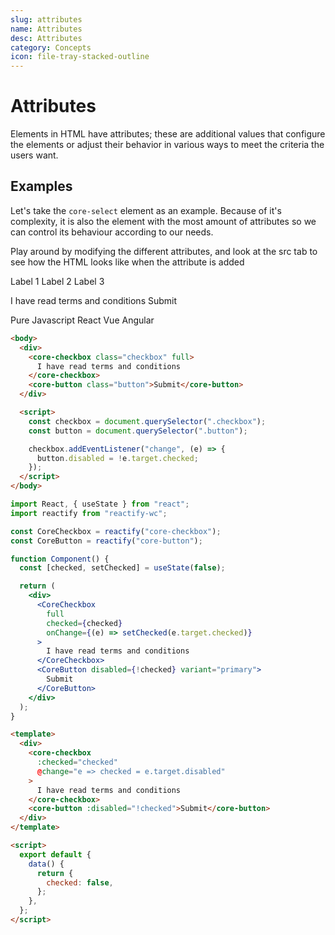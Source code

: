 ```yaml
---
slug: attributes
name: Attributes
desc: Attributes
category: Concepts
icon: file-tray-stacked-outline
---
```


# Attributes

Elements in HTML have attributes; these are additional values that configure the elements or adjust their behavior in various ways to meet the criteria the users want.

## Examples

Let's take the `core-select` element as an example. Because of it's complexity, it is also the element with the most amount of attributes so we can control its behaviour according to our needs.

Play around by modifying the different attributes, and look at the src tab to see how the HTML looks like when the attribute is added

<core-knobs hideEvents tab="props" element="core-select">
  <core-select>
    <core-option value="1" selected>Label 1</core-option>
    <core-option value="2">Label 2</core-option>
    <core-option value="3">Label 3</core-option>
  </core-select>
</core-knobs>

<core-checkbox 
  full 
  id="CoreCheckbox"
  onchange="(() => CoreButton.disabled = !CoreCheckbox.checked)()">
I have read terms and conditions
</core-checkbox>
<core-button disabled id="CoreButton">Submit</core-checkbox>

<core-box mb="lg">
  <core-tabs>
    <core-tab target="javascript" selected>Pure Javascript</core-tab>
    <core-tab target="react">React</core-tab>
    <core-tab target="vue">Vue</core-tab>
    <core-tab target="angular">Angular</core-tab>
  </core-tabs>
</core-box>

<div id="javascript">

```html
<body>
  <div>
    <core-checkbox class="checkbox" full>
      I have read terms and conditions
    </core-checkbox>
    <core-button class="button">Submit</core-button>
  </div>

  <script>
    const checkbox = document.querySelector(".checkbox");
    const button = document.querySelector(".button");

    checkbox.addEventListener("change", (e) => {
      button.disabled = !e.target.checked;
    });
  </script>
</body>
```

</div>

<div id="react">

```jsx
import React, { useState } from "react";
import reactify from "reactify-wc";

const CoreCheckbox = reactify("core-checkbox");
const CoreButton = reactify("core-button");

function Component() {
  const [checked, setChecked] = useState(false);

  return (
    <div>
      <CoreCheckbox
        full
        checked={checked}
        onChange={(e) => setChecked(e.target.checked)}
      >
        I have read terms and conditions
      </CoreCheckbox>
      <CoreButton disabled={!checked} variant="primary">
        Submit
      </CoreButton>
    </div>
  );
}
```

</div>

<div id="vue">

```html
<template>
  <div>
    <core-checkbox
      :checked="checked"
      @change="e => checked = e.target.disabled"
    >
      I have read terms and conditions
    </core-checkbox>
    <core-button :disabled="!checked">Submit</core-button>
  </div>
</template>

<script>
  export default {
    data() {
      return {
        checked: false,
      };
    },
  };
</script>
```

</div>
